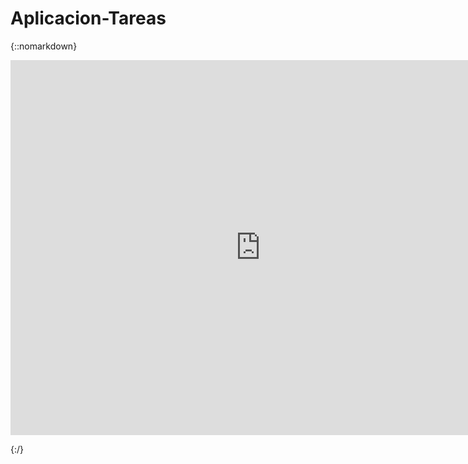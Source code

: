 # Aplicacion-Tareas



{::nomarkdown}

<iframe width="800" height="600" src="https://www.docdroid.net/ErbVA4C/presentacion.pdf" frameborder="0" allowtransparency allowfullscreen></iframe>

{:/}
